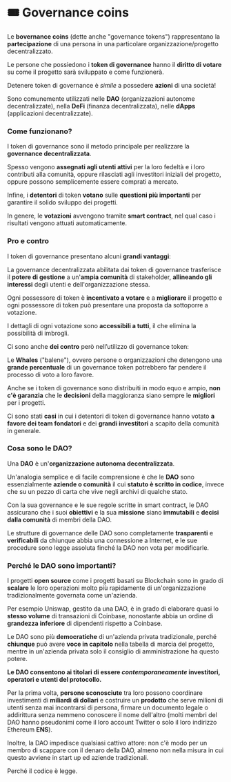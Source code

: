 # 🎟 Governance coins

Le **bovernance coins** (dette anche "governance tokens") rappresentano la **partecipazione** di una persona in una particolare organizzazione/progetto decentralizzato.

Le persone che possiedono i **token di governance** hanno il **diritto di votare** su come il progetto sarà sviluppato e come funzionerà.

Detenere token di governance è _simile_ a possedere **azioni** di una società!

Sono comunemente utilizzati nelle **DAO** (organizzazioni autonome decentralizzate), nella **DeFi** (finanza decentralizzata), nelle **dApps** (applicazioni decentralizzate).

### Come funzionano? <a href="#come-funzionano" id="come-funzionano"></a>

I token di governance sono il metodo principale per realizzare la **governance decentralizzata**.&#x20;

Spesso vengono **assegnati agli utenti attivi** per la loro fedeltà e i loro contributi alla comunità, oppure rilasciati agli investitori iniziali del progetto, oppure possono semplicemente essere comprati a mercato.&#x20;

Infine, i **detentori** di token **votano** sulle **questioni più importanti** per garantire il solido sviluppo dei progetti.&#x20;

In genere, le **votazioni** avvengono tramite **smart contract**, nel qual caso i risultati vengono attuati automaticamente.

### Pro e contro <a href="#pro-e-contro" id="pro-e-contro"></a>

I token di governance presentano alcuni **grandi vantaggi**:

La governance decentralizzata abilitata dai token di governance trasferisce il **potere di gestione** a un'**ampia comunità** di stakeholder, **allineando gli interessi** degli utenti e dell'organizzazione stessa.

Ogni possessore di token è **incentivato a votare** e a **migliorare** il progetto e ogni possessore di token può presentare una proposta da sottoporre a votazione.&#x20;

I dettagli di ogni votazione sono **accessibili a tutti**, il che elimina la possibilità di imbrogli.

Ci sono anche **dei contro** però nell’utilizzo di governance token:

Le **Whales** ("balene"), ovvero persone o organizzazioni che detengono una **grande percentuale** di un governance token potrebbero far pendere il processo di voto a loro favore.

Anche se i token di governance sono distribuiti in modo equo e ampio, **non c'è garanzia** che le **decisioni** della maggioranza siano sempre le **migliori** per i progetti.&#x20;

Ci sono stati **casi** in cui i detentori di token di governance hanno votato **a favore dei team fondatori** e dei **grandi investitori** a scapito della comunità in generale.

### Cosa sono le DAO? <a href="#cosa-sono-le-dao" id="cosa-sono-le-dao"></a>

Una **DAO** è un'**organizzazione autonoma decentralizzata**.

Un'analogia semplice e di facile comprensione è che le **DAO** sono essenzialmente **aziende o comunità** il cui **statuto è scritto in codice**, invece che su un pezzo di carta che vive negli archivi di qualche stato.

Con la sua governance e le sue regole scritte in smart contract, le DAO assicurano che i suoi **obiettivi** e la sua **missione** siano **immutabili** e **decisi dalla comunità** di membri della DAO.

Le strutture di governance delle DAO sono completamente **trasparenti** e **verificabili** da chiunque abbia una connessione a Internet, e le sue procedure sono legge assoluta finché la DAO non vota per modificarle.

### Perché le DAO sono importanti? <a href="#perche-le-dao-sono-importanti" id="perche-le-dao-sono-importanti"></a>

I progetti **open source** come i progetti basati su Blockchain sono in grado di **scalare** le loro operazioni molto più rapidamente di un'organizzazione tradizionalmente governata come un'azienda.

Per esempio Uniswap, gestito da una DAO, è in grado di elaborare quasi lo **stesso volume** di transazioni di Coinbase, nonostante abbia un ordine di **grandezza inferiore** di dipendenti rispetto a Coinbase.

Le DAO sono più **democratiche** di un'azienda privata tradizionale, perché **chiunque** può avere **voce in capitolo** nella tabella di marcia del progetto, mentre in un'azienda privata solo il consiglio di amministrazione ha questo potere.

**Le DAO consentono ai titolari di essere **_**contemporaneamente**_** investitori, operatori e utenti del protocollo.**

Per la prima volta, **persone sconosciute** tra loro possono coordinare investimenti di **miliardi di dollari** e costruire un **prodotto** che serve milioni di utenti senza mai incontrarsi di persona, firmare un documento legale o addirittura senza nemmeno conoscere il nome dell'altro (molti membri del DAO hanno pseudonimi come il loro account Twitter o solo il loro indirizzo Ethereum **ENS**).

Inoltre, la DAO impedisce qualsiasi cattivo attore: non c'è modo per un membro di scappare con il denaro della DAO, almeno non nella misura in cui questo avviene in start up ed aziende tradizionali.

Perché il codice è legge.
